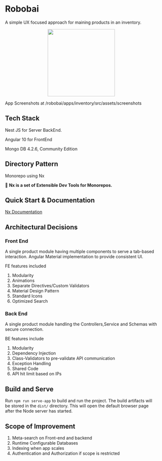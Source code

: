 # Robobai

A simple UX focused approach for maining products in an inventory.

<p align="center"><img src="https://robobai.com/wp-content/uploads/robobai-icon-1-120x119-160x158.png" width="222"></p>

App Screenshots at /robobai/apps/inventory/src/assets/screenshots

## Tech Stack
Nest JS for Server BackEnd. 

Angular 10 for FrontEnd

Mongo DB 4.2.6, Community Edition

## Directory Pattern
Monorepo using Nx

🔎 **Nx is a set of Extensible Dev Tools for Monorepos.**

## Quick Start & Documentation

[Nx Documentation](https://nx.dev/angular)

## Architectural Decisions

### Front End 
A single product module having multiple components to serve a tab-based interaction. Angular Material implementation to provide consistent UI.

FE features included
1. Modularity
2. Animations
3. Separate Directives/Custom Validators
4. Material Design Pattern
5. Standard Icons
6. Optimized Search

### Back End
A single product module handling the Controllers,Service and Schemas with secure connection.

BE features include
1. Modularity
2. Dependency Injection
3. Class-Validators to pre-validate API communication
4. Exception Handling
5. Shared Code
6. API hit limit based on IPs

## Build and Serve

Run `npm run serve-app` to build and run the project. The build artifacts will be stored in the `dist/` directory. This will open the default browser page after the Node server has started.

## Scope of Improvement

1. Meta-search on Front-end and backend
2. Runtime Configurable Databases
3. Indexing when app scales
4. Authentication and Authorization if scope is restricted


